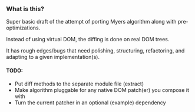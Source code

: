 ### What is this? 

Super basic draft of the attempt of porting Myers algorithm along with pre-optimizations. 

Instead of using virtual DOM, the diffing is done on real DOM trees.

It has rough edges/bugs that need polishing, structuring, refactoring, and adapting to a given implementation(s). 

#### TODO:

- Put diff methods to the separate module file (extract)
- Make algorithm  pluggable for any native DOM patch(er) you compose it with
- Turn the current patcher in an optional (example) dependency
